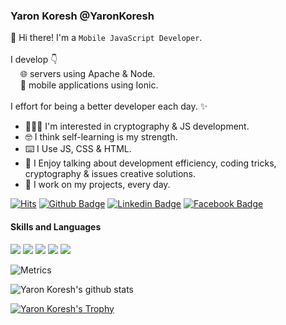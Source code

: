 ### Yaron Koresh @YaronKoresh

<p>
  👋 Hi there! I'm a <code>Mobile JavaScript Developer</code>.<br/>
  <br/>
  I develop 👇<br/>
  &nbsp;&nbsp;&nbsp;&nbsp;🌐 servers using Apache & Node.<br/>
  &nbsp;&nbsp;&nbsp;&nbsp;📱 mobile applications using Ionic.<br/>
  <br/>
  I effort for being a better developer each day. ✨
</p>

- 👨🏻‍💻 I'm interested in cryptography & JS development.
- 🤓 I think self-learning is my strength.
- ⌨️ I Use JS, CSS & HTML.
- 🙌 I Enjoy talking about development efficiency, coding tricks, cryptography & issues creative solutions.
- 🌈 I work on my projects, every day.

[![Hits](https://hits.seeyoufarm.com/api/count/incr/badge.svg?url=https%3A%2F%2Fgithub.com%2FYaronKoresh&count_bg=%23A0A0A0&title_bg=%23555555&icon=github.svg&icon_color=%23FFFFFF&title=hits&edge_flat=true)](https://hits.seeyoufarm.com)
[![Github Badge](http://img.shields.io/badge/-Github-000000?style=flat-square&logo=github&link=https://github.com/YaronKoresh)](https://github.com/YaronKoresh)
[![Linkedin Badge](https://img.shields.io/badge/-LinkedIn-blue?style=flat-square&logo=Linkedin&logoColor=white&link=https://www.linkedin.com/in/yaron-koresh)](https://www.linkedin.com/in/yaron-koresh)
[![Facebook Badge](https://img.shields.io/badge/Facebook-1877f2?style=flat-square&logo=facebook&logoColor=white&link=https://www.facebook.com/people/ירון-כורש/100071801628056)](https://www.facebook.com/people/ירון-כורש/100071801628056)

#### Skills and Languages

<p>
  <img src="https://img.shields.io/badge/Apache-F05032?style=plastic&logo=Apache&logoColor=white"/>
  <img src="https://img.shields.io/badge/Ionic-FF0030?style=plastic&logo=Ionic&logoColor=white"/>
  <img src="https://img.shields.io/badge/CSS-F05032?style=plastic&logo=CSS&logoColor=white"/>
  <img src="https://img.shields.io/badge/HTML-000000?style=plastic&logo=HTML&logoColor=white"/>
  <img src="https://img.shields.io/badge/JavaScript-FF0030?style=plastic&logo=JavaScript&logoColor=white"/>
</p>
  
![Metrics](https://metrics.lecoq.io/YaronKoresh?template=classic&base.repositories=0&languages=1&languages.ignored=c%2Cc%2B%2B%2Cjava&config.timezone=Asia%2FSeoul&config.animated=true)

![Yaron Koresh's github stats](https://github-readme-stats.vercel.app/api?username=YaronKoresh&theme=default&show_icons=true&row=2&column=3)

[![Yaron Koresh's Trophy](https://github-profile-trophy.vercel.app/?username=YaronKoresh&row=1&margin-w=15&theme=chalk&rank=B,A,AA,AAA,S,SS,SSS)](https://github.com/ryo-ma/github-profile-trophy)

